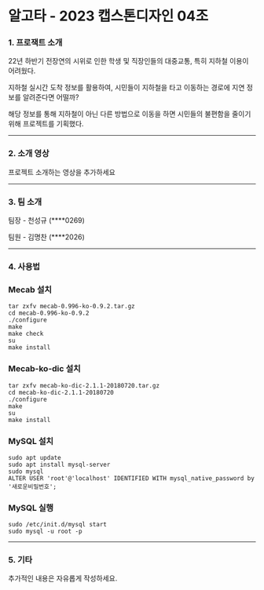 # 알고타 - 2023 캡스톤디자인 04조


### 1. 프로잭트 소개

22년 하반기 전장연의 시위로 인한 학생 및 직장인들의 대중교통, 특히 지하철 이용이 어려웠다. 

지하철 실시간 도착 정보를 활용하여, 시민들이 지하철을 타고 이동하는 경로에 지연 정보를 알려준다면 어떨까?

해당 정보를 통해 지하철이 아닌 다른 방법으로 이동을 하면 시민들의 불편함을 줄이기 위해 프로젝트를 기획했다.

---

### 2. 소개 영상

프로젝트 소개하는 영상을 추가하세요

---

### 3. 팀 소개
팀장 - 천성규 (****0269)

팀원 - 김명찬 (****2026)

---

### 4. 사용법
### Mecab 설치
```
tar zxfv mecab-0.996-ko-0.9.2.tar.gz
cd mecab-0.996-ko-0.9.2
./configure 
make
make check
su
make install
```

### Mecab-ko-dic 설치
```
tar zxfv mecab-ko-dic-2.1.1-20180720.tar.gz
cd mecab-ko-dic-2.1.1-20180720
./configure 
make
su
make install
```

### MySQL 설치
```
sudo apt update
sudo apt install mysql-server
sudo mysql
ALTER USER 'root'@'localhost' IDENTIFIED WITH mysql_native_password by '새로운비밀번호';
```

### MySQL 실행
```
sudo /etc/init.d/mysql start
sudo mysql -u root -p
```

---

### 5. 기타

추가적인 내용은 자유롭게 작성하세요.
